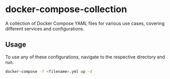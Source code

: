 # docker-compose-collection
A collection of Docker Compose YAML files for various use cases, covering different services and configurations.

## Usage
To use any of these configurations, navigate to the respective directory and run:

```bash
docker-compose -f <filename>.yml up -d
